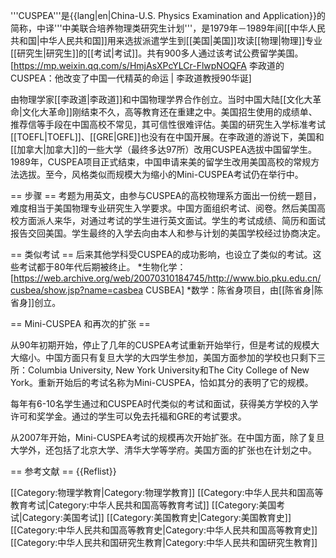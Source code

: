 '''CUSPEA'''是{{lang|en|China-U.S. Physics Examination and Application}}的简称，中译'''中美联合培养物理类研究生计划'''，是1979年－1989年间[[中华人民共和国|中华人民共和国]]用来选拔派遣学生到[[美国|美国]]攻读[[物理|物理]]专业[[研究生|研究生]]的[[考试|考试]]。共有900多人通过该考试公费留学美国。<ref>[https://mp.weixin.qq.com/s/HmjAsXPcYLCr-FlwpNOQFA 李政道的CUSPEA：他改变了中国一代精英的命运 | 李政道教授90华诞]</ref>

由物理学家[[李政道|李政道]]和中国物理学界合作创立。当时中国大陆[[文化大革命|文化大革命]]刚结束不久，高等教育还在重建之中。美国招生使用的成绩单、推荐信等手段在中国高校不常见，其可信性很难评估。美国的研究生入学标准考试[[TOEFL|TOEFL]]、[[GRE|GRE]]也没有在中国开展。在李政道的游说下，美国和[[加拿大|加拿大]]的一些大学（最终多达97所）改用CUSPEA选拔中国留学生。1989年，CUSPEA项目正式结束，中国申请来美的留学生改用美国高校的常规方法选拔。至今，风格类似而规模大为缩小的Mini-CUSPEA考试仍在举行中。

== 步骤 ==
考题为用英文，由参与CUSPEA的高校物理系方面出一份统一题目，难度相当于美国物理专业研究生入学要求。中国方面组织考试、阅卷。然后美国高校方面派人来华，对通过考试的学生进行英文面试。学生的考试成绩、简历和面试报告交回美国。学生最终的入学去向由本人和参与计划的美国学校经过协商决定。

== 类似考试 ==
后来其他学科受CUSPEA的成功影响，也设立了类似的考试。这些考试都于80年代后期被终止。
*生物化学：[https://web.archive.org/web/20070310184745/http://www.bio.pku.edu.cn/cusbea/show.jsp?name=casbea CUSBEA]
*数学：陈省身项目，由[[陈省身|陈省身]]创立。

== Mini-CUSPEA 和再次的扩张 ==

从90年初期开始，停止了几年的CUSPEA考试重新开始举行，但是考试的规模大大缩小。中国方面只有复旦大学的大四学生参加，美国方面参加的学校也只剩下三所：Columbia University, New York University和The City College of New York。重新开始后的考试名称为Mini-CUSPEA，恰如其分的表明了它的规模。

每年有6-10名学生通过和CUSPEA时代类似的考试和面试，获得美方学校的入学许可和奖学金。通过的学生可以免去托福和GRE的考试要求。

从2007年开始，Mini-CUSPEA考试的规模再次开始扩张。在中国方面，除了复旦大学外，还包括了北京大学、清华大学等学府。美国方面的扩张也在计划之中。

== 参考文献 ==
{{Reflist}}

[[Category:物理学教育|Category:物理学教育]]
[[Category:中华人民共和国高等教育考试|Category:中华人民共和国高等教育考试]]
[[Category:美国考试|Category:美国考试]]
[[Category:美国教育史|Category:美国教育史]]
[[Category:中华人民共和国高等教育史|Category:中华人民共和国高等教育史]]
[[Category:中华人民共和国研究生教育|Category:中华人民共和国研究生教育]]
